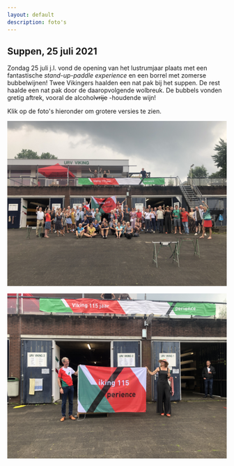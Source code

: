 ```yaml
---
layout: default
description: foto's
---
```


## Suppen, 25 juli 2021

Zondag 25 juli j.l. vond de opening van het lustrumjaar plaats met een fantastische <em>stand-up-paddle experience</em> en een borrel met zomerse bubbelwijnen! Twee Vikingers haalden een nat pak bij het suppen. De rest haalde een nat pak door de daaropvolgende wolbreuk. De bubbels vonden gretig aftrek, vooral de alcohol~~vrije~~ -houdende wijn! 

Klik op de foto's hieronder om grotere versies te zien.

[![](lustrum_25juli_groepsfoto.JPG)](lustrum_25juli_groepsfoto.JPG)

[![](lustrum_25juli_steven_nieske.JPG)](lustrum_25juli_steven_nieske.JPG)











